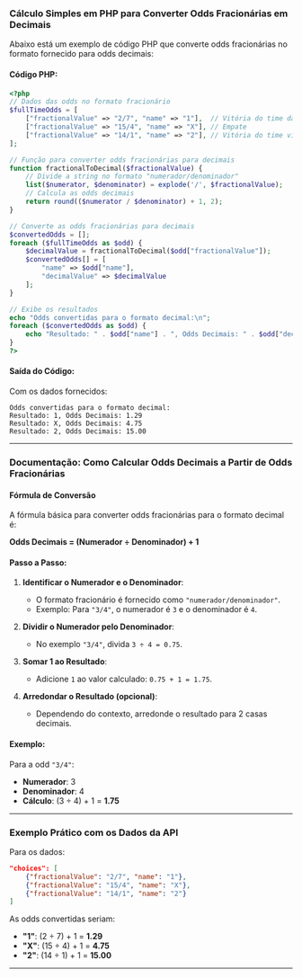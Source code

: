 ### Cálculo Simples em PHP para Converter Odds Fracionárias em Decimais

Abaixo está um exemplo de código PHP que converte odds fracionárias no formato fornecido para odds decimais:

#### Código PHP:

```php
<?php
// Dados das odds no formato fracionário
$fullTimeOdds = [
    ["fractionalValue" => "2/7", "name" => "1"],  // Vitória do time da casa
    ["fractionalValue" => "15/4", "name" => "X"], // Empate
    ["fractionalValue" => "14/1", "name" => "2"], // Vitória do time visitante
];

// Função para converter odds fracionárias para decimais
function fractionalToDecimal($fractionalValue) {
    // Divide a string no formato "numerador/denominador"
    list($numerator, $denominator) = explode('/', $fractionalValue);
    // Calcula as odds decimais
    return round(($numerator / $denominator) + 1, 2);
}

// Converte as odds fracionárias para decimais
$convertedOdds = [];
foreach ($fullTimeOdds as $odd) {
    $decimalValue = fractionalToDecimal($odd["fractionalValue"]);
    $convertedOdds[] = [
        "name" => $odd["name"],
        "decimalValue" => $decimalValue
    ];
}

// Exibe os resultados
echo "Odds convertidas para o formato decimal:\n";
foreach ($convertedOdds as $odd) {
    echo "Resultado: " . $odd["name"] . ", Odds Decimais: " . $odd["decimalValue"] . "\n";
}
?>
```

#### Saída do Código:
Com os dados fornecidos:
```
Odds convertidas para o formato decimal:
Resultado: 1, Odds Decimais: 1.29
Resultado: X, Odds Decimais: 4.75
Resultado: 2, Odds Decimais: 15.00
```

---

### Documentação: Como Calcular Odds Decimais a Partir de Odds Fracionárias

#### Fórmula de Conversão
A fórmula básica para converter odds fracionárias para o formato decimal é:

**Odds Decimais = (Numerador ÷ Denominador) + 1**

#### Passo a Passo:
1. **Identificar o Numerador e o Denominador**:
   - O formato fracionário é fornecido como `"numerador/denominador"`.
   - Exemplo: Para `"3/4"`, o numerador é `3` e o denominador é `4`.

2. **Dividir o Numerador pelo Denominador**:
   - No exemplo `"3/4"`, divida `3 ÷ 4 = 0.75`.

3. **Somar 1 ao Resultado**:
   - Adicione `1` ao valor calculado: `0.75 + 1 = 1.75`.

4. **Arredondar o Resultado (opcional)**:
   - Dependendo do contexto, arredonde o resultado para 2 casas decimais.

#### Exemplo:
Para a odd `"3/4"`:
- **Numerador**: 3
- **Denominador**: 4
- **Cálculo**: (3 ÷ 4) + 1 = **1.75**

---

### Exemplo Prático com os Dados da API
Para os dados:
```json
"choices": [
    {"fractionalValue": "2/7", "name": "1"},
    {"fractionalValue": "15/4", "name": "X"},
    {"fractionalValue": "14/1", "name": "2"}
]
```
As odds convertidas seriam:
- **"1"**: (2 ÷ 7) + 1 = **1.29**
- **"X"**: (15 ÷ 4) + 1 = **4.75**
- **"2"**: (14 ÷ 1) + 1 = **15.00**

---
